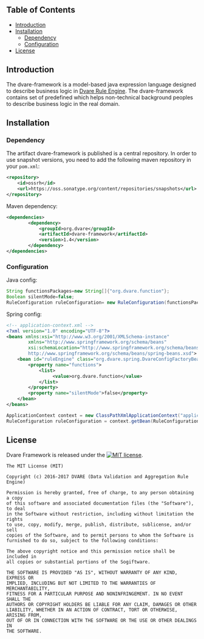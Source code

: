 ## Table of Contents

   * [Introduction](#introduction)
   * [Installation](#installation)
      * [Dependency](#dependency)
      * [Configuration](#configuration)
   * [License](#license)

## Introduction

The dvare-framework is a model-based java expression language designed to describe business logic in [Dvare Rule Engine](#). The dvare-framework contains set of predefined which helps non-technical background peoples to describe business logic in the real domain.

## Installation

### Dependency
The artifact dvare-framework is published is a central repository. In order to use snapshot versions, you need to add the following maven repository in your `pom.xml`:

```xml
<repository>
    <id>ossrh</id>
    <url>https://oss.sonatype.org/content/repositories/snapshots</url>
</repository>
```


 Maven dependency:
```xml
<dependencies>
        <dependency>
            <groupId>org.dvare</groupId>
            <artifactId>dvare-framework</artifactId>
            <version>1.4</version>
        </dependency> 
</dependencies>      
```
### Configuration

 Java config:
```java
String functionsPackages=new String[]{"org.dvare.function"};
Boolean silentMode=false;
RuleConfiguration ruleConfiguration= new RuleConfiguration(functionsPackages,silentMode);
```

Spring config:
```xml
<!-- application-context.xml --> 
<?xml version="1.0" encoding="UTF-8"?>
<beans xmlns:xsi="http://www.w3.org/2001/XMLSchema-instance"
        xmlns="http://www.springframework.org/schema/beans"
        xsi:schemaLocation="http://www.springframework.org/schema/beans
        http://www.springframework.org/schema/beans/spring-beans.xsd">
    <bean id="ruleEngine" class="org.dvare.spring.DvareConfigFactoryBean">
        <property name="functions">
            <list>
                 <value>org.dvare.function</value>
            </list>
        </property>
        <property name="silentMode">false</property>
    </bean>
</beans>
```

```java
ApplicationContext context = new ClassPathXmlApplicationContext("application-context.xml");
RuleConfiguration ruleConfiguration = context.getBean(RuleConfiguration.class);
```

## License
Dvare Framework  is released under the [![MIT license](http://img.shields.io/badge/license-MIT-brightgreen.svg?style=flat)](http://opensource.org/licenses/MIT).

```
The MIT License (MIT)

Copyright (c) 2016-2017 DVARE (Data Validation and Aggregation Rule Engine)

Permission is hereby granted, free of charge, to any person obtaining a copy
of this software and associated documentation files (the "Software"), to deal
in the Software without restriction, including without limitation the rights
to use, copy, modify, merge, publish, distribute, sublicense, and/or sell
copies of the Software, and to permit persons to whom the Software is
furnished to do so, subject to the following conditions:

The above copyright notice and this permission notice shall be included in
all copies or substantial portions of the Sogiftware.

THE SOFTWARE IS PROVIDED "AS IS", WITHOUT WARRANTY OF ANY KIND, EXPRESS OR
IMPLIED, INCLUDING BUT NOT LIMITED TO THE WARRANTIES OF MERCHANTABILITY,
FITNESS FOR A PARTICULAR PURPOSE AND NONINFRINGEMENT. IN NO EVENT SHALL THE
AUTHORS OR COPYRIGHT HOLDERS BE LIABLE FOR ANY CLAIM, DAMAGES OR OTHER
LIABILITY, WHETHER IN AN ACTION OF CONTRACT, TORT OR OTHERWISE, ARISING FROM,
OUT OF OR IN CONNECTION WITH THE SOFTWARE OR THE USE OR OTHER DEALINGS IN
THE SOFTWARE.
```
